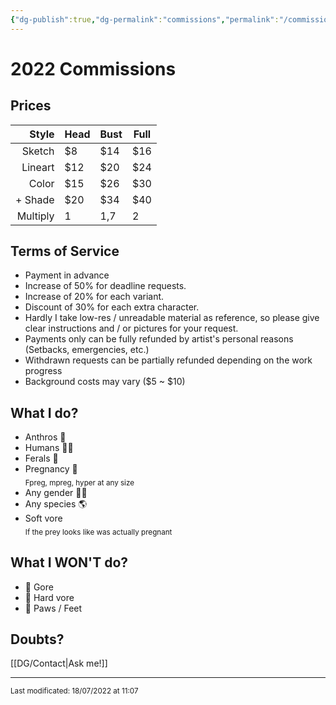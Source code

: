 ```yaml
---
{"dg-publish":true,"dg-permalink":"commissions","permalink":"/commissions/","dgHomeLink":true,"dgPassFrontmatter":false}
---
```



# 2022 Commissions 
## Prices
| Style | Head | Bust | Full |
| ---: | --- | --- | --- |
| Sketch | $8 | $14 | $16 |
| Lineart | $12 | $20 | $24 |
| Color | $15 | $26 | $30 |
| + Shade | $20 | $34 | $40 |
| Multiply | 1 | 1,7 | 2 |

## Terms of Service					
- Payment in advance
- Increase of 50% for deadline requests.
- Increase of 20% for each variant.
- Discount of 30% for each extra character.
- Hardly I take low-res / unreadable material as reference, so please give clear instructions and / or pictures for your request.
- Payments only can be fully refunded by artist's personal reasons (Setbacks, emergencies, etc.)
- Withdrawn requests can be partially refunded depending on the work progress
- Background costs may vary (\$5 ~ \$10)

## What I do?
- Anthros 🐺
- Humans 👱‍♂️
- Ferals 🐴
- Pregnancy 🤰<br><sub>Fpreg, mpreg, hyper at any size</sub>
- Any gender 🏳‍🌈
- Any species 🌎
- Soft vore<br><sub>If the prey looks like was actually pregnant</sub>

## What I WON'T do?	
- 🚫 Gore
- 🚫 Hard vore
- 🚫 Paws / Feet

## Doubts?
[[DG/Contact|Ask me!]]
____
<sub>
Last modificated: 18/07/2022 at 11:07
</sub>